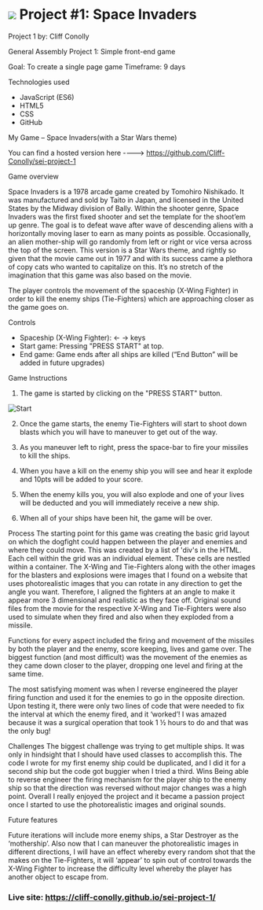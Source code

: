 # ![](https://ga-dash.s3.amazonaws.com/production/assets/logo-9f88ae6c9c3871690e33280fcf557f33.png) Project #1: Space Invaders

Project 1 by:  Cliff Conolly

General Assembly Project 1:  Simple front-end game

Goal: To create a single page game
Timeframe: 9 days

Technologies used
* JavaScript (ES6)
* HTML5
* CSS
* GitHub

My Game – Space Invaders(with a Star Wars theme)

You can find a hosted version here ----> https://github.com/Cliff-Conolly/sei-project-1

Game overview

Space Invaders is a 1978 arcade game created by Tomohiro Nishikado. It was manufactured and sold by Taito in Japan, and licensed in the United States by the Midway division of Bally. Within the shooter genre, Space Invaders was the first fixed shooter and set the template for the shoot’em up genre. The goal is to defeat wave after wave of descending aliens with a horizontally moving laser to earn as many points as possible. Occasionally, an alien mother-ship will go randomly from left or right or vice versa across the top of the screen. This version is a Star Wars theme, and rightly so given that the movie came out in 1977 and with its success came a plethora of copy cats who wanted to capitalize on this. It’s no stretch of the imagination that this game was also based on the movie.

The player controls the movement of the spaceship (X-Wing Fighter) in order to kill the enemy ships (Tie-Fighters) which are approaching closer as the game goes on.

Controls
* Spaceship (X-Wing Fighter): ←  →  keys
* Start game: Pressing "PRESS START" at top.
* End game: Game ends after all ships are killed (“End Button” will be added in future upgrades)

Game Instructions
1.	The game is started by clicking on the "PRESS START" button.

![Start](assets/screenshots/start.png)


2.	Once the game starts, the enemy Tie-Fighters will start to shoot down blasts which you will have to maneuver to get out of the way.



3. As you maneuver left to right, press the space-bar to fire your missiles to kill the ships.



4. When you have a kill on the enemy ship you will see and hear it explode and 10pts will be added to your score.



5. When the enemy kills you, you will also explode and one of your lives will be deducted and you will immediately receive a new ship.



5. When all of your ships have been hit, the game will be over.



Process
The starting point for this game was creating the basic grid layout on which the dogfight could happen between the player and enemies and where they could move. This was created by a list of 'div's in the HTML. Each cell within the grid was an individual element. These cells are nestled within a container. The X-Wing and Tie-Fighters along with the other images for the blasters and explosions were images that I found on a website that uses photorealistic images that you can rotate in any direction to get the angle you want. Therefore, I aligned the fighters at an angle to make it appear more 3 dimensional and realistic as they face off. Original sound files from the movie for the respective X-Wing and Tie-Fighters were also used to simulate when they fired and also when they exploded from a missile.

Functions for every aspect included the firing and movement of the missiles by both the player and the enemy, score keeping, lives and game over. The biggest function (and most difficult) was the movement of the enemies as they came down closer to the player, dropping one level and firing at the same time.

The most satisfying moment was when I reverse engineered the player firing function and used it for the enemies to go in the opposite direction. Upon testing it, there were only two lines of code that were needed to fix the interval at which the enemy fired, and it ‘worked’! I was amazed because it was a surgical operation that took 1 ½ hours to do and that was the only bug!

Challenges
The biggest challenge was trying to get multiple ships. It was only in hindsight that I should have used classes to accomplish this. The code I wrote for my first enemy ship could be duplicated, and I did it for a second ship but the code got buggier when I tried a third.
Wins
Being able to reverse engineer the firing mechanism for the player ship to the enemy ship so that the direction was reversed without major changes was a high point. Overall I really enjoyed the project and it became a passion project once I started to use the photorealistic images and original sounds.


Future features

Future iterations will include more enemy ships, a Star Destroyer as the ‘mothership’. Also now that I can maneuver the photorealistic images in different directions, I will have an effect whereby every random shot that the makes on the Tie-Fighters, it will ‘appear’ to spin out of control towards the X-Wing Fighter to increase the difficulty level whereby the player has another object to escape from.

### Live site: https://cliff-conolly.github.io/sei-project-1/
